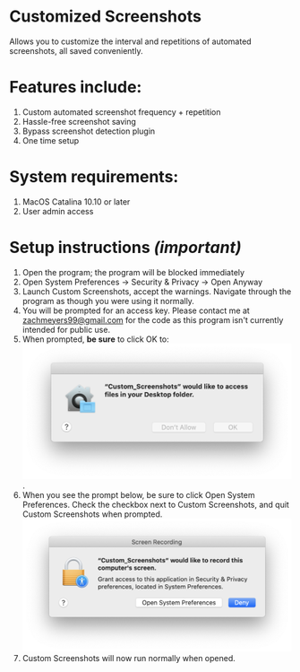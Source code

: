 # Customized Screenshots
Allows you to customize the interval and repetitions of automated screenshots, all saved conveniently.
# Features include:
1. Custom automated screenshot frequency + repetition
2. Hassle-free screenshot saving
3. Bypass screenshot detection plugin
4. One time setup
# System requirements:
1. MacOS Catalina 10.10 or later
2. User admin access
# Setup instructions *(important)*
1. Open the program; the program will be blocked immediately
2. Open System Preferences -> Security & Privacy -> Open Anyway
3. Launch Custom Screenshots, accept the warnings. Navigate through the program as though you were using it normally. 
4. You will be prompted for an access key. Please contact me at <zachmeyers99@gmail.com> for the code as this program isn't currently intended for public use.
5. When prompted, **be sure** to click OK to:
![Help Image](https://raw.githubusercontent.com/proximityy/customscreenshots/main/assets/graphic1.png).
6. When you see the prompt below, be sure to click Open System Preferences. Check the checkbox next to Custom Screenshots, and quit Custom Screenshots when prompted. ![Help Image](https://raw.githubusercontent.com/proximityy/customscreenshots/main/assets/graphic2.png)
5. Custom Screenshots will now run normally when opened.
